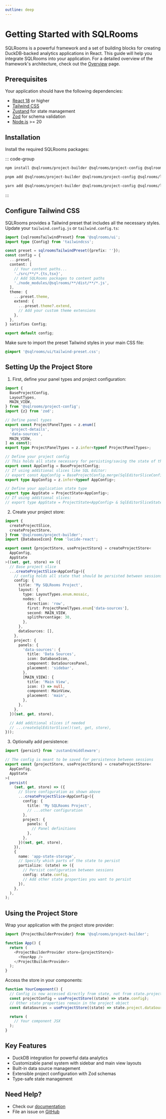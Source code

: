 ```yaml
---
outline: deep
---
```


# Getting Started with SQLRooms

SQLRooms is a powerful framework and a set of building blocks for creating DuckDB-backed analytics applications in React. This guide will help you integrate SQLRooms into your application. For a detailed overview of the framework's architecture, check out the [Overview](/overview) page.

## Prerequisites

Your application should have the following dependencies:

- [React 18](https://react.dev/) or higher
- [Tailwind CSS](https://tailwindcss.com/)
- [Zustand](https://zustand.docs.pmnd.rs) for state management
- [Zod](https://zod.dev) for schema validation
- [Node.js](https://nodejs.org/) >= 20

## Installation

Install the required SQLRooms packages:

::: code-group

```bash [npm]
npm install @sqlrooms/project-builder @sqlrooms/project-config @sqlrooms/layout @sqlrooms/ui
```

```bash [pnpm]
pnpm add @sqlrooms/project-builder @sqlrooms/project-config @sqlrooms/layout @sqlrooms/ui
```

```bash [yarn]
yarn add @sqlrooms/project-builder @sqlrooms/project-config @sqlrooms/layout @sqlrooms/ui
```

:::

## Configure Tailwind CSS

SQLRooms provides a Tailwind preset that includes all the necessary styles. Update your `tailwind.config.js` or `tailwind.config.ts`:

```typescript
import {sqlroomsTailwindPreset} from '@sqlrooms/ui';
import type {Config} from 'tailwindcss';

const preset = sqlroomsTailwindPreset({prefix: ''});
const config = {
  ...preset,
  content: [
    // Your content paths...
    './src/**/*.{ts,tsx}',
    // Add SQLRooms packages to content paths
    './node_modules/@sqlrooms/**/dist/**/*.js',
  ],
  theme: {
    ...preset.theme,
    extend: {
      ...preset.theme?.extend,
      // Add your custom theme extensions
    },
  },
} satisfies Config;

export default config;
```

Make sure to import the preset Tailwind styles in your main CSS file:

```css
@import '@sqlrooms/ui/tailwind-preset.css';
```

## Setting Up the Project Store

1. First, define your panel types and project configuration:

```typescript
import {
  BaseProjectConfig,
  LayoutTypes,
  MAIN_VIEW,
} from '@sqlrooms/project-config';
import {z} from 'zod';

// Define panel types
export const ProjectPanelTypes = z.enum([
  'project-details',
  'data-sources',
  MAIN_VIEW,
] as const);
export type ProjectPanelTypes = z.infer<typeof ProjectPanelTypes>;

// Define your project config
// This holds all state necessary for persisting/saving the state of the app
export const AppConfig = BaseProjectConfig;
// If using additional slices like SQL Editor:
// export const AppConfig = BaseProjectConfig.merge(SqlEditorSliceConfig);
export type AppConfig = z.infer<typeof AppConfig>;

// Define your application state type
export type AppState = ProjectState<AppConfig>;
// If using additional slices:
// export type AppState = ProjectState<AppConfig> & SqlEditorSliceState;
```

2. Create your project store:

```typescript
import {
  createProjectSlice,
  createProjectStore,
} from '@sqlrooms/project-builder';
import {DatabaseIcon} from 'lucide-react';

export const {projectStore, useProjectStore} = createProjectStore<
  AppConfig,
  AppState
>((set, get, store) => ({
  // Base project slice
  ...createProjectSlice<AppConfig>({
    // config holds all state that should be persisted between sessions
    config: {
      title: 'My SQLRooms Project',
      layout: {
        type: LayoutTypes.enum.mosaic,
        nodes: {
          direction: 'row',
          first: ProjectPanelTypes.enum['data-sources'],
          second: MAIN_VIEW,
          splitPercentage: 30,
        },
      },
      dataSources: [],
    },
    project: {
      panels: {
        'data-sources': {
          title: 'Data Sources',
          icon: DatabaseIcon,
          component: DataSourcesPanel,
          placement: 'sidebar',
        },
        [MAIN_VIEW]: {
          title: 'Main View',
          icon: () => null,
          component: MainView,
          placement: 'main',
        },
      },
    },
  })(set, get, store),

  // Add additional slices if needed
  // ...createSqlEditorSlice()(set, get, store),
}));
```

3. Optionally add persistence:

```typescript
import {persist} from 'zustand/middleware';

// The config is meant to be saved for persistence between sessions
export const {projectStore, useProjectStore} = createProjectStore<
  AppConfig,
  AppState
>(
  persist(
    (set, get, store) => ({
      // Store configuration as shown above
      ...createProjectSlice<AppConfig>({
        config: {
          title: 'My SQLRooms Project',
          // ...other configuration
        },
        project: {
          panels: {
            // Panel definitions
          },
        },
      })(set, get, store),
    }),
    {
      name: 'app-state-storage',
      // Specify which parts of the state to persist
      partialize: (state) => ({
        // Persist configuration between sessions
        config: state.config,
        // Add other state properties you want to persist
      }),
    },
  ),
);
```

## Using the Project Store

Wrap your application with the project store provider:

```typescript
import {ProjectBuilderProvider} from '@sqlrooms/project-builder';

function App() {
  return (
    <ProjectBuilderProvider store={projectStore}>
      <YourApp />
    </ProjectBuilderProvider>
  );
}
```

Access the store in your components:

```typescript
function YourComponent() {
  // Config is now accessed directly from state, not from state.project.config
  const projectConfig = useProjectStore((state) => state.config);
  // Other state properties remain in the project object
  const dataSources = useProjectStore((state) => state.project.dataSources);

  return (
    // Your component JSX
  );
}
```

## Key Features

- DuckDB integration for powerful data analytics
- Customizable panel system with sidebar and main view layouts
- Built-in data source management
- Extensible project configuration with Zod schemas
- Type-safe state management

## Need Help?

- Check our [documentation](https://github.com/sqlrooms/sqlrooms)
- File an issue on [GitHub](https://github.com/sqlrooms/sqlrooms/issues)
